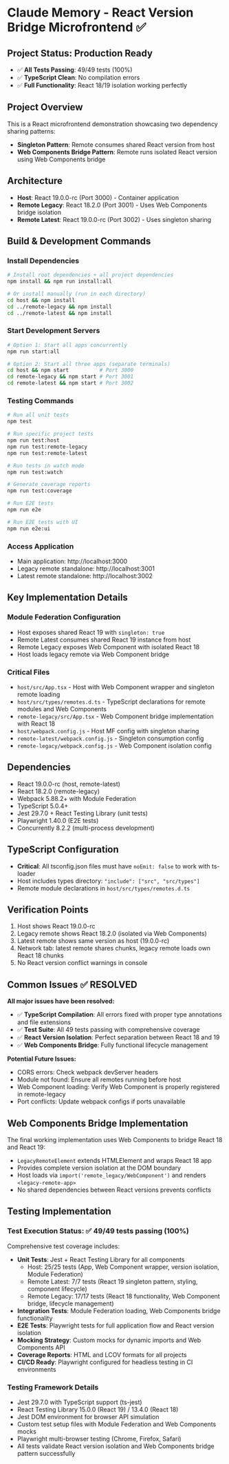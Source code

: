 # Claude Memory - React Version Bridge Microfrontend ✅

## Project Status: Production Ready
- ✅ **All Tests Passing**: 49/49 tests (100%)
- ✅ **TypeScript Clean**: No compilation errors
- ✅ **Full Functionality**: React 18/19 isolation working perfectly

## Project Overview
This is a React microfrontend demonstration showcasing two dependency sharing patterns:
- **Singleton Pattern**: Remote consumes shared React version from host
- **Web Components Bridge Pattern**: Remote runs isolated React version using Web Components bridge

## Architecture
- **Host**: React 19.0.0-rc (Port 3000) - Container application  
- **Remote Legacy**: React 18.2.0 (Port 3001) - Uses Web Components bridge isolation
- **Remote Latest**: React 19.0.0-rc (Port 3002) - Uses singleton sharing

## Build & Development Commands

### Install Dependencies
```bash
# Install root dependencies + all project dependencies
npm install && npm run install:all

# Or install manually (run in each directory)
cd host && npm install
cd ../remote-legacy && npm install
cd ../remote-latest && npm install
```

### Start Development Servers
```bash
# Option 1: Start all apps concurrently
npm run start:all

# Option 2: Start all three apps (separate terminals)
cd host && npm start          # Port 3000
cd remote-legacy && npm start # Port 3001  
cd remote-latest && npm start # Port 3002
```

### Testing Commands
```bash
# Run all unit tests
npm test

# Run specific project tests  
npm run test:host
npm run test:remote-legacy
npm run test:remote-latest

# Run tests in watch mode
npm run test:watch

# Generate coverage reports
npm run test:coverage

# Run E2E tests
npm run e2e

# Run E2E tests with UI
npm run e2e:ui
```

### Access Application
- Main application: http://localhost:3000
- Legacy remote standalone: http://localhost:3001
- Latest remote standalone: http://localhost:3002

## Key Implementation Details

### Module Federation Configuration
- Host exposes shared React 19 with `singleton: true`
- Remote Latest consumes shared React 19 instance from host
- Remote Legacy exposes Web Component with isolated React 18
- Host loads legacy remote via Web Component bridge

### Critical Files
- `host/src/App.tsx` - Host with Web Component wrapper and singleton remote loading
- `host/src/types/remotes.d.ts` - TypeScript declarations for remote modules and Web Components
- `remote-legacy/src/App.tsx` - Web Component bridge implementation with React 18
- `host/webpack.config.js` - Host MF config with singleton sharing
- `remote-latest/webpack.config.js` - Singleton consumption config
- `remote-legacy/webpack.config.js` - Web Component isolation config

## Dependencies
- React 19.0.0-rc (host, remote-latest)
- React 18.2.0 (remote-legacy)
- Webpack 5.88.2+ with Module Federation
- TypeScript 5.0.4+
- Jest 29.7.0 + React Testing Library (unit tests)
- Playwright 1.40.0 (E2E tests)
- Concurrently 8.2.2 (multi-process development)

## TypeScript Configuration
- **Critical**: All tsconfig.json files must have `noEmit: false` to work with ts-loader
- Host includes types directory: `"include": ["src", "src/types"]`
- Remote module declarations in `host/src/types/remotes.d.ts`

## Verification Points
1. Host shows React 19.0.0-rc
2. Legacy remote shows React 18.2.0 (isolated via Web Components)
3. Latest remote shows same version as host (19.0.0-rc)
4. Network tab: latest remote shares chunks, legacy remote loads own React 18 chunks
5. No React version conflict warnings in console

## Common Issues ✅ RESOLVED

**All major issues have been resolved:**
- ✅ **TypeScript Compilation**: All errors fixed with proper type annotations and file extensions
- ✅ **Test Suite**: All 49 tests passing with comprehensive coverage
- ✅ **React Version Isolation**: Perfect separation between React 18 and 19
- ✅ **Web Components Bridge**: Fully functional lifecycle management

**Potential Future Issues:**
- CORS errors: Check webpack devServer headers
- Module not found: Ensure all remotes running before host
- Web Component loading: Verify Web Component is properly registered in remote-legacy
- Port conflicts: Update webpack configs if ports unavailable

## Web Components Bridge Implementation
The final working implementation uses Web Components to bridge React 18 and React 19:
- `LegacyRemoteElement` extends HTMLElement and wraps React 18 app
- Provides complete version isolation at the DOM boundary
- Host loads via `import('remote_legacy/WebComponent')` and renders `<legacy-remote-app>`
- No shared dependencies between React versions prevents conflicts

## Testing Implementation

### Test Execution Status: ✅ **49/49 tests passing (100%)**

Comprehensive test coverage includes:
- **Unit Tests**: Jest + React Testing Library for all components
  - Host: 25/25 tests (App, Web Component wrapper, version isolation, Module Federation)
  - Remote Latest: 7/7 tests (React 19 singleton pattern, styling, component lifecycle)
  - Remote Legacy: 17/17 tests (React 18 functionality, Web Component bridge, lifecycle management)
- **Integration Tests**: Module Federation loading, Web Components bridge functionality
- **E2E Tests**: Playwright tests for full application flow and React version isolation
- **Mocking Strategy**: Custom mocks for dynamic imports and Web Components API
- **Coverage Reports**: HTML and LCOV formats for all projects
- **CI/CD Ready**: Playwright configured for headless testing in CI environments

### Testing Framework Details
- Jest 29.7.0 with TypeScript support (ts-jest)
- React Testing Library 15.0.0 (React 19) / 13.4.0 (React 18)
- Jest DOM environment for browser API simulation
- Custom test setup files with Module Federation and Web Components mocks
- Playwright multi-browser testing (Chrome, Firefox, Safari)
- All tests validate React version isolation and Web Components bridge pattern successfully